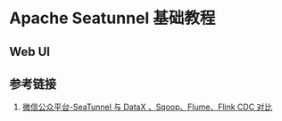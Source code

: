 # Apache Seatunnel 基础教程


## Web UI

## 参考链接

1. [微信公众平台-SeaTunnel 与 DataX 、Sqoop、Flume、Flink CDC 对比](https://mp.weixin.qq.com/s/-6Da0jVKayOHMVtH3sIZWQ)